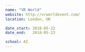 ```yaml
---
name: "VR World"
website: http://vrworldevent.com/
location: London, UK

date_start: 2018-05-22
date_end:   2018-05-23

school: AI
---
```

